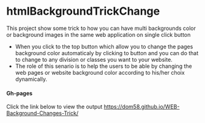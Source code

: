 # htmlBackgroundTrickChange
This project show some trick to how you can have multi backgrounds color or background images in the same web application on single click button
* When you click to the top button which allow you to change the pages background color automaticaly by clicking to button and you can do that to change to any division or classes you want to your website.
* The role of this senario is to help the users to be able by changing the web pages or website background color according to his/her choix dynamically.
#### Gh-pages
Click the link below to view the output https://dom58.github.io/WEB-Background-Changes-Trick/
